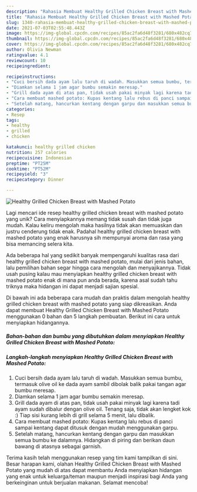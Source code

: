 ```yaml
---
description: "Rahasia Membuat Healthy Grilled Chicken Breast with Mashed Potato yang Enak Banget"
title: "Rahasia Membuat Healthy Grilled Chicken Breast with Mashed Potato yang Enak Banget"
slug: 1340-rahasia-membuat-healthy-grilled-chicken-breast-with-mashed-potato-yang-enak-banget
date: 2021-07-03T02:55:48.443Z
image: https://img-global.cpcdn.com/recipes/85ac2fa6d48f3281/680x482cq70/healthy-grilled-chicken-breast-with-mashed-potato-foto-resep-utama.jpg
thumbnail: https://img-global.cpcdn.com/recipes/85ac2fa6d48f3281/680x482cq70/healthy-grilled-chicken-breast-with-mashed-potato-foto-resep-utama.jpg
cover: https://img-global.cpcdn.com/recipes/85ac2fa6d48f3281/680x482cq70/healthy-grilled-chicken-breast-with-mashed-potato-foto-resep-utama.jpg
author: Olivia Newman
ratingvalue: 4.1
reviewcount: 10
recipeingredient:

recipeinstructions:
- "Cuci bersih dada ayam lalu taruh di wadah. Masukkan semua bumbu, termasuk olive oil ke dada ayam sambil dibolak balik pakai tangan agar bumbu meresap."
- "Diamkan selama 1 jam agar bumbu semakin meresap."
- "Grill dada ayam di atas pan, tidak usah pakai minyak lagi karena tadi ayam sudah dibalur dengan olive oil. Tenang saja, tidak akan lengket kok :) Tiap sisi kurang lebih di grill selama 5 menit, lalu dibalik."
- "Cara membuat mashed potato: Kupas kentang lalu rebus di panci sampai kentang dapat ditusuk dengan mudah menggunakan garpu."
- "Setelah matang, hancurkan kentang dengan garpu dan masukkan semua bumbu ke dalamnya. Hidangkan di piring dan berikan daun bawang di atasnya sebagai garnish."
categories:
- Resep
tags:
- healthy
- grilled
- chicken

katakunci: healthy grilled chicken 
nutrition: 257 calories
recipecuisine: Indonesian
preptime: "PT25M"
cooktime: "PT52M"
recipeyield: "3"
recipecategory: Dinner

---
```



![Healthy Grilled Chicken Breast with Mashed Potato](https://img-global.cpcdn.com/recipes/85ac2fa6d48f3281/680x482cq70/healthy-grilled-chicken-breast-with-mashed-potato-foto-resep-utama.jpg)

Lagi mencari ide resep healthy grilled chicken breast with mashed potato yang unik? Cara menyiapkannya memang tidak susah dan tidak juga mudah. Kalau keliru mengolah maka hasilnya tidak akan memuaskan dan justru cenderung tidak enak. Padahal healthy grilled chicken breast with mashed potato yang enak harusnya sih mempunyai aroma dan rasa yang bisa memancing selera kita.



Ada beberapa hal yang sedikit banyak mempengaruhi kualitas rasa dari healthy grilled chicken breast with mashed potato, mulai dari jenis bahan, lalu pemilihan bahan segar hingga cara mengolah dan menyajikannya. Tidak usah pusing kalau mau menyiapkan healthy grilled chicken breast with mashed potato enak di mana pun anda berada, karena asal sudah tahu triknya maka hidangan ini dapat menjadi sajian spesial.


Di bawah ini ada beberapa cara mudah dan praktis dalam mengolah healthy grilled chicken breast with mashed potato yang siap dikreasikan. Anda dapat membuat Healthy Grilled Chicken Breast with Mashed Potato menggunakan 0 bahan dan 5 langkah pembuatan. Berikut ini cara untuk menyiapkan hidangannya.

<!--inarticleads1-->

##### Bahan-bahan dan bumbu yang dibutuhkan dalam menyiapkan Healthy Grilled Chicken Breast with Mashed Potato:





<!--inarticleads2-->

##### Langkah-langkah menyiapkan Healthy Grilled Chicken Breast with Mashed Potato:

1. Cuci bersih dada ayam lalu taruh di wadah. Masukkan semua bumbu, termasuk olive oil ke dada ayam sambil dibolak balik pakai tangan agar bumbu meresap.
1. Diamkan selama 1 jam agar bumbu semakin meresap.
1. Grill dada ayam di atas pan, tidak usah pakai minyak lagi karena tadi ayam sudah dibalur dengan olive oil. Tenang saja, tidak akan lengket kok :) Tiap sisi kurang lebih di grill selama 5 menit, lalu dibalik.
1. Cara membuat mashed potato: Kupas kentang lalu rebus di panci sampai kentang dapat ditusuk dengan mudah menggunakan garpu.
1. Setelah matang, hancurkan kentang dengan garpu dan masukkan semua bumbu ke dalamnya. Hidangkan di piring dan berikan daun bawang di atasnya sebagai garnish.




Terima kasih telah menggunakan resep yang tim kami tampilkan di sini. Besar harapan kami, olahan Healthy Grilled Chicken Breast with Mashed Potato yang mudah di atas dapat membantu Anda menyiapkan hidangan yang enak untuk keluarga/teman maupun menjadi inspirasi bagi Anda yang berkeinginan untuk berjualan makanan. Selamat mencoba!
